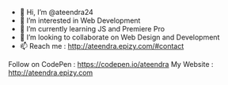 - 👋 Hi, I’m @ateendra24
- 👀 I’m interested in Web Development
- 🌱 I’m currently learning JS and Premiere Pro
- 💞️ I’m looking to collaborate on Web Design and Development
- 📫 Reach me : http://ateendra.epizy.com/#contact

Follow on CodePen : https://codepen.io/ateendra
My Website : http://ateendra.epizy.com
